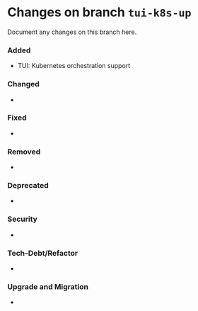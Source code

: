 # Changes on branch `tui-k8s-up`
Document any changes on this branch here.
### Added
- TUI: Kubernetes orchestration support

### Changed
- 

### Fixed
- 

### Removed
- 

### Deprecated
- 

### Security
- 

### Tech-Debt/Refactor
- 

### Upgrade and Migration
- 
